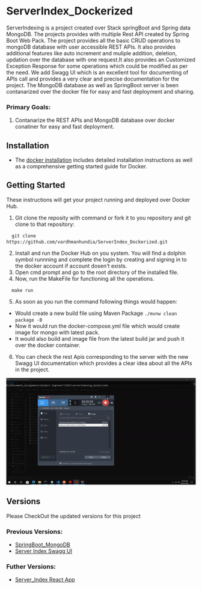# ServerIndex_Dockerized
ServerIndexing is a project created over Stack springBoot and Spring data MongoDB. The projects provides with multiple Rest API created by 
Spring Boot Web Pack. The project provides all the basic CRUD operations to mongoDB database with user accessible REST APIs. It also provides
additional features like auto increment and muliple addition, deletion, updation over the database with one request.It also provides an
Customized Exception Response for some operations which could be modified as per the need. We add Swagg UI which is an excellent tool
for documenting of APIs call and provides a very clear and precise documentation for the project. The MongoDB database as well as SpringBoot
server is been contanarized over the docker file for easy and fast deployment and sharing.

### Primary Goals:
1. Contanarize the REST APIs and MongoDB database over docker conatiner for easy and fast deployment.
## Installation
- The [docker installation](https://docs.docker.com/desktop/) includes detailed installation instructions as well as a comprehensive getting started guide for Docker.

## Getting Started
These instructions will get your project running and deployed over Docker Hub.
1. Git clone the reposity with command or fork it to you repository and git clone to that repository:
```
  git clone https://github.com/vardhmanhundia/ServerIndex_Dockerized.git
```
2. Install and run the Docker Hub on you system. You will find a dolphin symbol runnning and complete the login by creating and signing in
to the docker account if account dosen't exists.
3. Open cmd prompt and go to the root directory of the installed file.
4. Now, run the MakeFile for functioning all the operations.
```
  make run 
```
5. As soon as you run the command following things would happen:
  - Would create a new build file using Maven Package ``` ./mvnw clean package -B ```
  - Now it would run the docker-compose.yml file which would create image for mongo with latest pack.
  - It would also build and image file from the latest build jar and push it over the docker container.
6. You can check the rest Apis corresponding to the server with the new Swagg UI documentation which provides a clear idea about all the
APIs in the project.

![ServerRunning](https://github.com/vardhmanhundia/ServerIndexing_Dockerized/blob/master/images/dockerWorking.gif)


## Versions
Please CheckOut the updated versions for this project
### Previous Versions:
- [SpringBoot_MongoDB](https://github.com/vardhmanhundia/SpringBootMongodb_serverIndexing)
- [Server Index Swagg UI](https://github.com/vardhmanhundia/SwaggUI_ServerIndexing)
### Futher Versions:
- [Server_Index React App](https://github.com/vardhmanhundia/serverIndex_ReactApplication)
